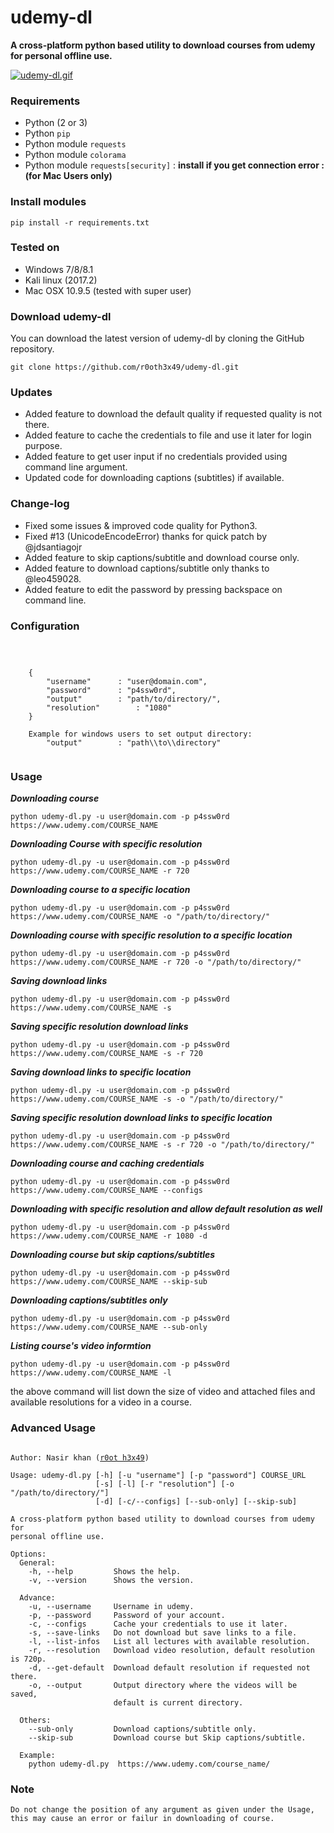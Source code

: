 # udemy-dl
**A cross-platform python based utility to download courses from udemy for personal offline use.**

[![udemy-dl.gif](https://s26.postimg.org/st8y7ud5l/udemy-dl.gif)](https://postimg.org/image/y4nusjz85/)

### Requirements

- Python (2 or 3)
- Python `pip`
- Python module `requests`
- Python module `colorama`
- Python module `requests[security]` : **install if you get connection error : (for Mac Users only)**

### Install modules

	pip install -r requirements.txt
	
### Tested on

- Windows 7/8/8.1
- Kali linux (2017.2)
- Mac OSX 10.9.5 (tested with super user)
 
### Download udemy-dl

You can download the latest version of udemy-dl by cloning the GitHub repository.

	git clone https://github.com/r0oth3x49/udemy-dl.git
	
### Updates

- Added feature to download the default quality if requested quality is not there.
- Added feature to cache the credentials to file and use it later for login purpose.
- Added feature to get user input if no credentials provided using command line argument.
- Updated code for downloading captions (subtitles) if available.


### Change-log

- Fixed some issues & improved code quality for Python3.
- Fixed #13 (UnicodeEncodeError) thanks for quick patch by @jdsantiagojr 
- Added feature to skip captions/subtitle and download course only.
- Added feature to download captions/subtitle only thanks to @leo459028.
- Added feature to edit the password by pressing backspace on command line.
	
### Configuration

<pre><code>
	
	
	{
		"username" 		: "user@domain.com",
		"password" 		: "p4ssw0rd",
		"output" 		: "path/to/directory/",
		"resolution" 		: "1080"
	}
	
	Example for windows users to set output directory:
		"output" 		: "path\\to\\directory"
		
</code></pre>


### Usage

***Downloading course***

	python udemy-dl.py -u user@domain.com -p p4ssw0rd https://www.udemy.com/COURSE_NAME
	
***Downloading Course with specific resolution***

	python udemy-dl.py -u user@domain.com -p p4ssw0rd https://www.udemy.com/COURSE_NAME -r 720
	
***Downloading course to a specific location***

	python udemy-dl.py -u user@domain.com -p p4ssw0rd https://www.udemy.com/COURSE_NAME -o "/path/to/directory/"
	
***Downloading course with specific resolution to a specific location***

	python udemy-dl.py -u user@domain.com -p p4ssw0rd https://www.udemy.com/COURSE_NAME -r 720 -o "/path/to/directory/"

***Saving download links***

	python udemy-dl.py -u user@domain.com -p p4ssw0rd https://www.udemy.com/COURSE_NAME -s

***Saving specific resolution download links***

	python udemy-dl.py -u user@domain.com -p p4ssw0rd https://www.udemy.com/COURSE_NAME -s -r 720

***Saving download links to specific location***
	
	python udemy-dl.py -u user@domain.com -p p4ssw0rd https://www.udemy.com/COURSE_NAME -s -o "/path/to/directory/"
	
***Saving specific resolution download links to specific location***

	python udemy-dl.py -u user@domain.com -p p4ssw0rd https://www.udemy.com/COURSE_NAME -s -r 720 -o "/path/to/directory/"

***Downloading course and caching credentials***

	python udemy-dl.py -u user@domain.com -p p4ssw0rd https://www.udemy.com/COURSE_NAME --configs

***Downloading with specific resolution and allow default resolution as well***

	python udemy-dl.py -u user@domain.com -p p4ssw0rd https://www.udemy.com/COURSE_NAME -r 1080 -d

***Downloading course but skip captions/subtitles***

	python udemy-dl.py -u user@domain.com -p p4ssw0rd https://www.udemy.com/COURSE_NAME --skip-sub

***Downloading captions/subtitles only***

	python udemy-dl.py -u user@domain.com -p p4ssw0rd https://www.udemy.com/COURSE_NAME --sub-only

***Listing course's video informtion***

	python udemy-dl.py -u user@domain.com -p p4ssw0rd https://www.udemy.com/COURSE_NAME -l
the above command will list down the size of video and attached files and available resolutions for a video in a course.

### Advanced Usage

<pre><code>
Author: Nasir khan (<a href="http://r0oth3x49.herokuapp.com/">r0ot h3x49</a>)

Usage: udemy-dl.py [-h] [-u "username"] [-p "password"] COURSE_URL
                   [-s] [-l] [-r "resolution"] [-o "/path/to/directory/"]
                   [-d] [-c/--configs] [--sub-only] [--skip-sub]

A cross-platform python based utility to download courses from udemy for
personal offline use.

Options:
  General:
    -h, --help         Shows the help.
    -v, --version      Shows the version.

  Advance:
    -u, --username     Username in udemy.
    -p, --password     Password of your account.
    -c, --configs      Cache your credentials to use it later.
    -s, --save-links   Do not download but save links to a file.
    -l, --list-infos   List all lectures with available resolution.
    -r, --resolution   Download video resolution, default resolution is 720p.
    -d, --get-default  Download default resolution if requested not there.
    -o, --output       Output directory where the videos will be saved,
                       default is current directory.
  
  Others:
    --sub-only         Download captions/subtitle only.
    --skip-sub         Download course but Skip captions/subtitle.

  Example:
	python udemy-dl.py  https://www.udemy.com/course_name/
</code></pre>


### Note 
<pre><code>Do not change the position of any argument as given under the Usage, this may cause an error or failur in downloading of course.</code></pre>
